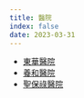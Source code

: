 ```yaml
---
title: 醫院
index: false
date: 2023-03-31
---
```

<adsense></adsense>

- [東華醫院](tung-wah-hospital.md)
- [養和醫院](hong-kong-sanatorium-and-hospital.md)
- [聖保祿醫院](st-pauls-hospital.md)